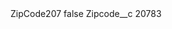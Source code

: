 <?xml version="1.0" encoding="UTF-8"?>
<CustomMetadata xmlns="http://soap.sforce.com/2006/04/metadata" xmlns:xsi="http://www.w3.org/2001/XMLSchema-instance" xmlns:xsd="http://www.w3.org/2001/XMLSchema">
    <label>ZipCode207</label>
    <protected>false</protected>
    <values>
        <field>Zipcode__c</field>
        <value xsi:type="xsd:string">20783</value>
    </values>
</CustomMetadata>
